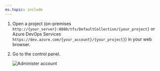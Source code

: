 ```yaml
---
ms.topic: include
---
```


1.  Open a project (on-premises `http://{your_server}:8080/tfs/DefaultCollection/{your_project}` or Azure DevOps Services `https://dev.azure.com/{your_account}/{your_project}`) in your web browser.

2.  Go to the control panel.

    ![Administer account](../media/control-panel-launch-icon.png)
